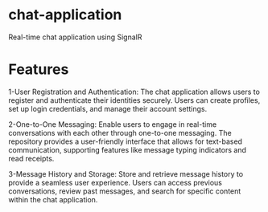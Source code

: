 # chat-application
Real-time chat application using SignalR

# Features

1-User Registration and Authentication: The chat application allows users to register and authenticate their identities securely. Users can create profiles, set up login credentials, and manage their account settings.

2-One-to-One Messaging: Enable users to engage in real-time conversations with each other through one-to-one messaging. The repository provides a user-friendly interface that allows for text-based communication, supporting features like message typing indicators and read receipts.

3-Message History and Storage: Store and retrieve message history to provide a seamless user experience. Users can access previous conversations, review past messages, and search for specific content within the chat application.
